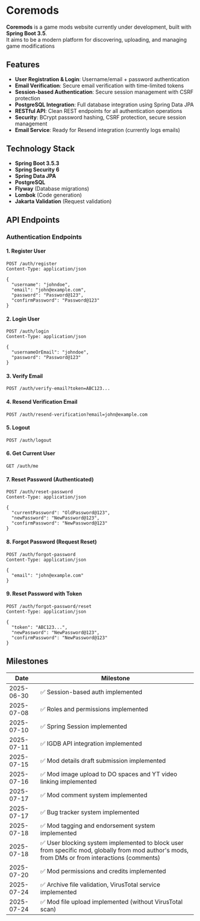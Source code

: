 # Coremods

**Coremods** is a game mods website currently under development, built with **Spring Boot 3.5**.  
It aims to be a modern platform for discovering, uploading, and managing game modifications

## Features

- **User Registration & Login**: Username/email + password authentication
- **Email Verification**: Secure email verification with time-limited tokens
- **Session-based Authentication**: Secure session management with CSRF protection
- **PostgreSQL Integration**: Full database integration using Spring Data JPA
- **RESTful API**: Clean REST endpoints for all authentication operations
- **Security**: BCrypt password hashing, CSRF protection, secure session management
- **Email Service**: Ready for Resend integration (currently logs emails)

## Technology Stack

- **Spring Boot 3.5.3**
- **Spring Security 6**
- **Spring Data JPA**
- **PostgreSQL**
- **Flyway** (Database migrations)
- **Lombok** (Code generation)
- **Jakarta Validation** (Request validation)

## API Endpoints

### Authentication Endpoints

#### 1. Register User

```http
POST /auth/register
Content-Type: application/json

{
  "username": "johndoe",
  "email": "john@example.com",
  "password": "Password@123",
  "confirmPassword": "Password@123"
}
```

#### 2. Login User

```http
POST /auth/login
Content-Type: application/json

{
  "usernameOrEmail": "johndoe",
  "password": "Password@123"
}
```

#### 3. Verify Email

```http
POST /auth/verify-email?token=ABC123...
```

#### 4. Resend Verification Email

```http
POST /auth/resend-verification?email=john@example.com
```

#### 5. Logout

```http
POST /auth/logout
```

#### 6. Get Current User

```http
GET /auth/me
```

#### 7. Reset Password (Authenticated)

```http
POST /auth/reset-password
Content-Type: application/json

{
  "currentPassword": "OldPassword@123",
  "newPassword": "NewPassword@123",
  "confirmPassword": "NewPassword@123"
}
```

#### 8. Forgot Password (Request Reset)

```http
POST /auth/forgot-password
Content-Type: application/json

{
  "email": "john@example.com"
}
```

#### 9. Reset Password with Token

```http
POST /auth/forgot-password/reset
Content-Type: application/json

{
  "token": "ABC123...",
  "newPassword": "NewPassword@123",
  "confirmPassword": "NewPassword@123"
}
```

## Milestones

| Date       | Milestone                                                                                                                                     |
|------------|-----------------------------------------------------------------------------------------------------------------------------------------------|
| 2025-06-30 | ✅ Session-based auth implemented                                                                                                              |
| 2025-07-08 | ✅ Roles and permissions implemented                                                                                                           |
| 2025-07-10 | ✅ Spring Session implemented                                                                                                                  |
| 2025-07-11 | ✅ IGDB API integration implemented                                                                                                            |
| 2025-07-15 | ✅ Mod details draft submission implemented                                                                                                    |
| 2025-07-16 | ✅ Mod image upload to DO spaces and YT video linking implemented                                                                              |
| 2025-07-17 | ✅ Mod comment system implemented                                                                                                              |
| 2025-07-17 | ✅ Bug tracker system implemented                                                                                                              |
| 2025-07-18 | ✅ Mod tagging and endorsement system implemented                                                                                              |
| 2025-07-18 | ✅ User blocking system implemented to block user from specific mod, globally from mod author's mods, from DMs or from interactions (comments) |
| 2025-07-20 | ✅ Mod permissions and credits implemented                                                                                                     |
| 2025-07-24 | ✅ Archive file validation, VirusTotal service implemented                                                                                     |
| 2025-07-24 | ✅ Mod file upload implemented (without VirusTotal scan)                                                                                       |